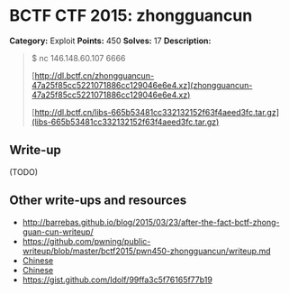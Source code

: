 # BCTF CTF 2015: zhongguancun

**Category:** Exploit
**Points:** 450
**Solves:** 17
**Description:** 

> $ nc 146.148.60.107 6666
>
> [http://dl.bctf.cn/zhongguancun-47a25f85cc5221071886cc129046e6e4.xz](zhongguancun-47a25f85cc5221071886cc129046e6e4.xz)
> 
> [http://dl.bctf.cn/libs-665b53481cc332132152f63f4aeed3fc.tar.gz](libs-665b53481cc332132152f63f4aeed3fc.tar.gz)

## Write-up

(TODO)

## Other write-ups and resources

* <http://barrebas.github.io/blog/2015/03/23/after-the-fact-bctf-zhong-guan-cun-writeup/>
* <https://github.com/pwning/public-writeup/blob/master/bctf2015/pwn450-zhongguancun/writeup.md>
* [Chinese](https://dl.bctf.cn/217-8b28f67bf657e73bdfd815a8558a901d.html#zhongguancun)
* [Chinese](http://rk700.github.io/writeup/2015/03/25/bctf-writeup/)
* <https://gist.github.com/Idolf/99ffa3c5f76165f77b19>
